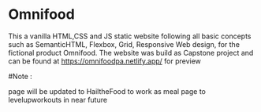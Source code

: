 # Omnifood 


This a vanilla HTML,CSS and JS static website following all basic concepts such as SemanticHTML, Flexbox, Grid, Responsive Web design, for the fictional product Omnifood.
The website was build as Capstone project and can be found at  https://omnifoodpa.netlify.app/ for preview 


#Note :

page will be updated to HailtheFood to work as meal page to levelupworkouts in near future
